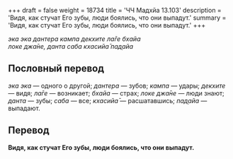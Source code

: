 +++
draft = false
weight = 18734
title = 'ЧЧ Мадхйа 13.103'
description = 'Видя, как стучат Его зубы, люди боялись, что они выпадут.'
summary = 'Видя, как стучат Его зубы, люди боялись, что они выпадут.'
+++

_эка эка дантера кампа декхите ла̄ге бхайа  
локе джа̄не, данта саба кхасийа̄ пад̣айа_

## Пословный перевод

_эка_ _эка_ — одного о другой; _дантера_ — зубов; _кампа_ — удары; _декхите_ — видя; _ла̄ге_ — возникает; _бхайа_ — страх; _локе_ _джа̄не_ — люди знают; _данта_ — зубы; _саба_ — все; _кхасийа̄_ — расшатавшись; _пад̣айа_ — выпадают.

## Перевод

**Видя, как стучат Его зубы, люди боялись, что они выпадут.**
